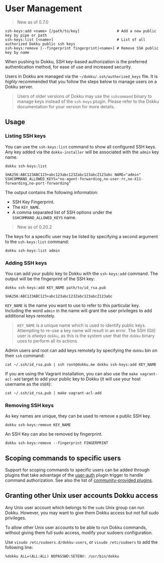# User Management

> New as of 0.7.0

```
ssh-keys:add <name> [/path/to/key]                 # Add a new public key by pipe or path
ssh-keys:list [<name>]                             # List of all authorized Dokku public ssh keys
ssh-keys:remove [--fingerprint fingerprint|<name>] # Remove SSH public key by name
```

When pushing to Dokku, SSH key-based authorization is the preferred authentication method, for ease of use and increased security.

Users in Dokku are managed via the `~/dokku/.ssh/authorized_keys` file. It is *highly* recommended that you follow the steps below to manage users on a Dokku server.

> Users of older versions of Dokku may use the `sshcommand` binary to manage keys instead of the `ssh-keys` plugin. Please refer to the Dokku documentation for your version for more details.

## Usage

### Listing SSH keys

You can use the `ssh-keys:list` command to show all configured SSH keys. Any key added via the `dokku-installer` will be associated with the `admin` key name.

```shell
dokku ssh-keys:list
```

```
SHA256:ABC123ABC123+abc123abc123Zabc123abcZ123abc NAME="admin" SSHCOMMAND_ALLOWED_KEYS="no-agent-forwarding,no-user-rc,no-X11-forwarding,no-port-forwarding"
```

The output contains the following information:

- SSH Key Fingerprint.
- The `KEY_NAME`.
- A comma separated list of SSH options under the `SSHCOMMAND_ALLOWED_KEYS` name.

> New as of 0.20.2

The keys for a specific user may be listed by specifying a second argument to the `ssh-keys:list` command:

```shell
dokku ssh-keys:list admin
```

### Adding SSH keys

You can add your public key to Dokku with the `ssh-keys:add` command. The output will be the fingerprint of the SSH key:

```shell
dokku ssh-keys:add KEY_NAME path/to/id_rsa.pub
```

```
SHA256:ABC123ABC123+abc123abc123Zabc123abcZ123abc
```

`KEY_NAME` is the name you want to use to refer to this particular key. Including the word `admin` in the name will grant the user privileges to add additional keys remotely.

> `KEY_NAME` is a unique name which is used to identify public keys. Attempting to re-use a key name will result in an error. The SSH (Git) user is *always* `dokku`, as this is the system user that the `dokku` binary uses to perform all its actions.

Admin users and root can add keys remotely by specifying the `dokku` bin on their `ssh` command:

```shell
cat ~/.ssh/id_rsa.pub | ssh root@dokku.me dokku ssh-keys:add KEY_NAME
```

If you are using the Vagrant installation, you can also use the `make vagrant-acl-add` target to add your public key to Dokku (it will use your host username as the `USER`):

```shell
cat ~/.ssh/id_rsa.pub | make vagrant-acl-add
```

### Removing SSH keys

As key names are unique, they can be used to remove a public SSH key.

```shell
dokku ssh-keys:remove KEY_NAME
```

An SSH Key can also be removed by fingerprint.

```shell
dokku ssh-keys:remove --fingerprint FINGERPRINT
```

## Scoping commands to specific users

Support for scoping commands to specific users can be added through plugins that take advantage of the [user-auth](/docs/development/plugin-triggers.md#user-auth) plugin trigger to handle command authorization.
See also the list of [community-provided plugins](/docs/community/plugins.md).

## Granting other Unix user accounts Dokku access

Any Unix user account which belongs to the `sudo` Unix group can run Dokku.  However, you may want to give them Dokku access but not full sudo privileges.

To allow other Unix user accounts to be able to run Dokku commands, without giving them full sudo access, modify your sudoers configuration.

Use `visudo /etc/sudoers.d/dokku-users`, or `visudo /etc/sudoers` to add the following line:

```
%dokku ALL=(ALL:ALL) NOPASSWD:SETENV: /usr/bin/dokku
```

